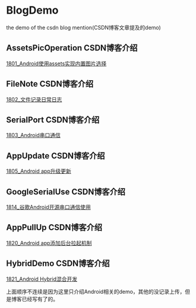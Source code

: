 # BlogDemo
the demo of the csdn blog mention(CSDN博客文章提及的demo)

## AssetsPicOperation            CSDN博客介绍
[1801_Android使用assets实现内置图片选择](http://blog.csdn.net/u013564742/article/details/78974998)

## FileNote                       CSDN博客介绍
[1802_文件记录日常日志](http://blog.csdn.net/u013564742/article/details/79049584)

## SerialPort                     CSDN博客介绍
[1803_Android串口通信](http://blog.csdn.net/u013564742/article/details/79052574)

## AppUpdate                      CSDN博客介绍
[1805_Android app升级更新](http://blog.csdn.net/u013564742/article/details/79078599)

## GoogleSerialUse                CSDN博客介绍
[1814_谷歌Android开源串口通信使用](https://blog.csdn.net/u013564742/article/details/81251797)

## AppPullUp                      CSDN博客介绍
[1820_Android app添加后台拉起机制](https://blog.csdn.net/u013564742/article/details/83793643)

## HybridDemo                     CSDN博客介绍
[1821_Android Hybrid混合开发](https://blog.csdn.net/u013564742/article/details/84590934)

上面顺序不连续是因为这里只介绍Android相关的demo，其他的没记录上传，但是博客已经写有了的。